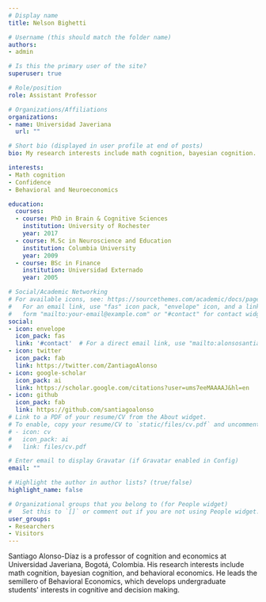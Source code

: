```yaml
---
# Display name
title: Nelson Bighetti

# Username (this should match the folder name)
authors:
- admin

# Is this the primary user of the site?
superuser: true

# Role/position
role: Assistant Professor 

# Organizations/Affiliations
organizations:
- name: Universidad Javeriana
  url: ""

# Short bio (displayed in user profile at end of posts)
bio: My research interests include math cognition, bayesian cognition.

interests:
- Math cognition
- Confidence
- Behavioral and Neuroeconomics

education:
  courses:
  - course: PhD in Brain & Cognitive Sciences
    institution: University of Rochester
    year: 2017
  - course: M.Sc in Neuroscience and Education
    institution: Columbia University
    year: 2009
  - course: BSc in Finance
    institution: Universidad Externado
    year: 2005

# Social/Academic Networking
# For available icons, see: https://sourcethemes.com/academic/docs/page-builder/#icons
#   For an email link, use "fas" icon pack, "envelope" icon, and a link in the
#   form "mailto:your-email@example.com" or "#contact" for contact widget.
social:
- icon: envelope
  icon_pack: fas
  link: '#contact'  # For a direct email link, use "mailto:alonsosantiago@javeriana.edu.co.
- icon: twitter
  icon_pack: fab
  link: https://twitter.com/ZantiagoAlonso
- icon: google-scholar
  icon_pack: ai
  link: https://scholar.google.com/citations?user=ums7eeMAAAAJ&hl=en
- icon: github
  icon_pack: fab
  link: https://github.com/santiagoalonso
# Link to a PDF of your resume/CV from the About widget.
# To enable, copy your resume/CV to `static/files/cv.pdf` and uncomment the lines below.
# - icon: cv
#   icon_pack: ai
#   link: files/cv.pdf

# Enter email to display Gravatar (if Gravatar enabled in Config)
email: ""

# Highlight the author in author lists? (true/false)
highlight_name: false

# Organizational groups that you belong to (for People widget)
#   Set this to `[]` or comment out if you are not using People widget.
user_groups:
- Researchers
- Visitors
---
```


Santiago Alonso-Díaz is a professor of cognition and economics at Universidad Javeriana, Bogotá, Colombia. His research interests include math cognition, bayesian cognition, and behavioral economics. He leads the semillero of Behavioral Economics, which develops undergraduate students' interests in cognitive and decision making.


